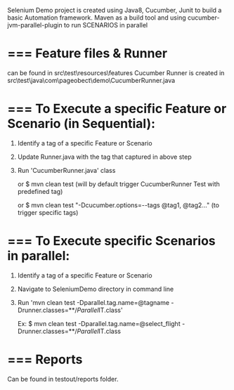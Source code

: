 Selenium Demo project is created using Java8, Cucumber, Junit to build a basic Automation framework.
Maven as a build tool and using cucumber-jvm-parallel-plugin to run SCENARIOS in parallel

===
Feature files & Runner
===
can be found in src\test\resources\features
Cucumber Runner is created in src\test\java\com\pageobect\demo\CucumberRunner.java

===
To Execute a specific Feature or Scenario (in Sequential):
===

1. Identify a tag of a specific Feature or Scenario
2. Update Runner.java with the tag that captured in above step
3. Run 'CucumberRunner.java' class

    or $ mvn clean test (will by default trigger CucumberRunner Test with predefined tag)

    or $ mvn clean test "-Dcucumber.options=--tags @tag1, @tag2..." (to trigger specific tags)

===
To Execute specific Scenarios in parallel:
===

1. Identify a tag of a specific Feature or Scenario
2. Navigate to SeleniumDemo directory in command line
3. Run 'mvn clean test -Dparallel.tag.name=@tagname -Drunner.classes=**/*Parallel*IT.class'

    Ex: $ mvn clean test -Dparallel.tag.name=@select_flight -Drunner.classes=**/*Parallel*IT.class

===
Reports
===

Can be found in testout/reports folder.






